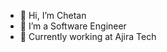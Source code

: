 - 👋 Hi, I’m Chetan
- 👀 I’m a Software Engineer 
- 🌱 Currently working at Ajira Tech


<!---
- 💞️ I’m always open to collaborate on 
- 📫 How to reach me ...
CHETAN-A/CHETAN-A is a ✨ special ✨ repository because its `README.md` (this file) appears on your GitHub profile.
You can click the Preview link to take a look at your changes.
--->
